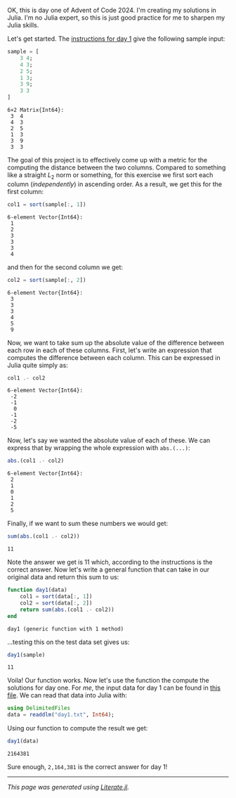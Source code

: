 OK, this is day one of Advent of Code 2024.  I'm creating my solutions in
Julia. I'm no Julia expert, so this is just good practice for me to sharpen my
Julia skills.

Let's get started.  The [instructions for day 1](https://adventofcode.com/2024/day/1) give the following
sample input:

````julia
sample = [
    3 4;
    4 3;
    2 5;
    1 3;
    3 9;
    3 3
]
````

````
6×2 Matrix{Int64}:
 3  4
 4  3
 2  5
 1  3
 3  9
 3  3
````

The goal of this project is to effectively come up with a metric for the
computing the distance between the two columns.  Compared to something like a
straight $L_2$ norm or something, for this exercise we first sort each column
(*independently*) in ascending order.  As a result, we get this for the first
column:

````julia
col1 = sort(sample[:, 1])
````

````
6-element Vector{Int64}:
 1
 2
 3
 3
 3
 4
````

and then for the second column we get:

````julia
col2 = sort(sample[:, 2])
````

````
6-element Vector{Int64}:
 3
 3
 3
 4
 5
 9
````

Now, we want to take sum up the absolute value of the difference between each
row in each of these columns.  First, let's write an expression that computes the
difference between each column.  This can be expressed in Julia quite simply
as:

````julia
col1 .- col2
````

````
6-element Vector{Int64}:
 -2
 -1
  0
 -1
 -2
 -5
````

Now, let's say we wanted the absolute value of each of these.  We can express
that by wrapping the whole expression with `abs.(...)`:

````julia
abs.(col1 .- col2)
````

````
6-element Vector{Int64}:
 2
 1
 0
 1
 2
 5
````

Finally, if we want to sum these numbers we would get:

````julia
sum(abs.(col1 .- col2))
````

````
11
````

Note the answer we get is $11$ which, according to the instructions is the correct
answer.  Now let's write a general function that can take in our original data and
return this sum to us:

````julia
function day1(data)
    col1 = sort(data[:, 1])
    col2 = sort(data[:, 2])
    return sum(abs.(col1 .- col2))
end
````

````
day1 (generic function with 1 method)
````

...testing this on the test data set gives us:

````julia
day1(sample)
````

````
11
````

Voila!  Our function works.  Now let's use the function the compute the solutions
for day one.  For _me_, the input data for day 1 can be found in [this file](./day1.txt).
We can read that data into Julia with:

````julia
using DelimitedFiles
data = readdlm("day1.txt", Int64);
````

Using our function to compute the result we get:

````julia
day1(data)
````

````
2164381
````

Sure enough, `2,164,381` is the correct answer for day 1!

---

*This page was generated using [Literate.jl](https://github.com/fredrikekre/Literate.jl).*

